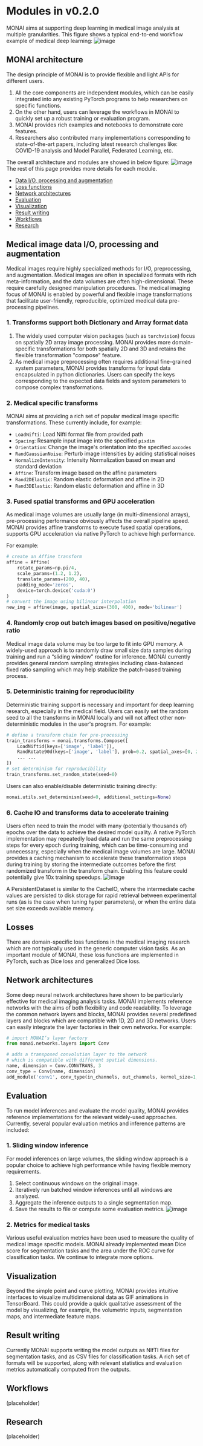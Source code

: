 # Modules in v0.2.0

MONAI aims at supporting deep learning in medical image analysis at multiple granularities.
This figure shows a typical end-to-end workflow example of medical deep learning:
![image](../images/end_to_end.png)

## MONAI architecture
The design principle of MONAI is to provide flexible and light APIs for different users.
1. All the core components are independent modules, which can be easily integrated into any existing PyTorch programs to help researchers on specific functions.
2. On the other hand, users can leverage the workflows in MONAI to quickly set up a robust training or evaluation program.
3. MONAI provides rich examples and notebooks to demonstrate core features.
4. Researchers also contributed many implementations corresponding to state-of-the-art papers, including latest research challenges like: COVID-19 analysis and Model Parallel, Federated Learning, etc.

The overall architecture and modules are showed in below figure:
![image](../images/arch_modules_v0.2.png)
The rest of this page provides more details for each module.

* [Data I/O, processing and augmentation](#medical-image-data-io-processing-and-augmentation)
* [Loss functions](#losses)
* [Network architectures](#network-architectures)
* [Evaluation](#evaluation)
* [Visualization](#visualization)
* [Result writing](#result-writing)
* [Workflows](#workflows)
* [Research](#research)

## Medical image data I/O, processing and augmentation
Medical images require highly specialized methods for I/O, preprocessing, and
augmentation. Medical images are often in specialized formats with rich
meta-information, and the data volumes are often high-dimensional. These
require carefully designed manipulation procedures. The medical imaging focus
of MONAI is enabled by powerful and flexible image transformations that
facilitate user-friendly, reproducible, optimized medical data pre-processing
pipelines.

### 1. Transforms support both Dictionary and Array format data
1. The widely used computer vision packages (such as ``torchvision``) focus on
   spatially 2D array image processing. MONAI provides more domain-specific
   transformations for both spatially 2D and 3D and retains the flexible
   transformation "compose" feature.
2.  As medical image preprocessing often requires additional fine-grained
    system parameters, MONAI provides transforms for input data encapsulated in
    python dictionaries. Users can specify the keys corresponding to
    the expected data fields and system parameters to compose complex
    transformations.

### 2. Medical specific transforms
MONAI aims at providing a rich set of popular medical image specific
transformations. These currently include, for example:


- `LoadNifti`:  Load Nifti format file from provided path
- `Spacing`:  Resample input image into the specified `pixdim`
- `Orientation`: Change the image's orientation into the specified `axcodes`
- `RandGaussianNoise`: Perturb image intensities by adding statistical noises
- `NormalizeIntensity`: Intensity Normalization based on mean and standard deviation
- `Affine`: Transform image based on the affine parameters
- `Rand2DElastic`: Random elastic deformation and affine in 2D
- `Rand3DElastic`: Random elastic deformation and affine in 3D

### 3. Fused spatial transforms and GPU acceleration
As medical image volumes are usually large (in multi-dimensional arrays),
pre-processing performance obviously affects the overall pipeline speed. MONAI
provides affine transforms to execute fused spatial operations, supports GPU
acceleration via native PyTorch to achieve high performance.

For example:
```py
# create an Affine transform
affine = Affine(
    rotate_params=np.pi/4,
    scale_params=(1.2, 1.2),
    translate_params=(200, 40),
    padding_mode='zeros',
    device=torch.device('cuda:0')
)
# convert the image using bilinear interpolation
new_img = affine(image, spatial_size=(300, 400), mode='bilinear')
```

### 4. Randomly crop out batch images based on positive/negative ratio
Medical image data volume may be too large to fit into GPU memory. A
widely-used approach is to randomly draw small size data samples during
training and run a “sliding window” routine for inference.  MONAI currently
provides general random sampling strategies including class-balanced fixed
ratio sampling which may help stabilize the patch-based training process.

### 5. Deterministic training for reproducibility
Deterministic training support is necessary and important for deep learning
research, especially in the medical field. Users can easily set the random seed
to all the transforms in MONAI locally and will not affect other
non-deterministic modules in the user's program.
For example:
```py
# define a transform chain for pre-processing
train_transforms = monai.transforms.Compose([
    LoadNiftid(keys=['image', 'label']),
    RandRotate90d(keys=['image', 'label'], prob=0.2, spatial_axes=[0, 2]),
    ... ...
])
# set determinism for reproducibility
train_transforms.set_random_state(seed=0)
```
Users can also enable/disable deterministic training directly:
```py
monai.utils.set_determinism(seed=0, additional_settings=None)
```

### 6. Cache IO and transforms data to accelerate training
Users often need to train the model with many (potentially thousands of) epochs
over the data to achieve the desired model quality. A native PyTorch
implementation may repeatedly load data and run the same preprocessing steps
for every epoch during training, which can be time-consuming and unnecessary,
especially when the medical image volumes are large.
MONAI provides a caching mechanism to accelerate these transformation steps
during training by storing the intermediate outcomes before the first
randomized transform in the transform chain. Enabling this feature could
potentially give 10x training speedups.
![image](../images/cache_dataset.png)

A PersistentDataset is similar to the CacheIO, where the intermediate cache
values are persisted to disk storage for rapid retrieval between experimental
runs (as is the case when tuning hyper parameters), or when the entire data set
size exceeds available memory.

## Losses
There are domain-specific loss functions in the medical imaging research which
are not typically used in the generic computer vision tasks. As an important
module of MONAI, these loss functions are implemented in PyTorch, such as Dice
loss and generalized Dice loss.

## Network architectures
Some deep neural network architectures have shown to be particularly effective
for medical imaging analysis tasks. MONAI implements reference networks with
the aims of both flexibility and code readability.  To leverage the
common network layers and blocks, MONAI provides several predefined layers
and blocks which are compatible with 1D, 2D and 3D networks. Users can easily
integrate the layer factories in their own networks.
For example:
```py
# import MONAI’s layer factory
from monai.networks.layers import Conv

# adds a transposed convolution layer to the network
# which is compatible with different spatial dimensions.
name, dimension = Conv.CONVTRANS, 3
conv_type = Conv[name, dimension]
add_module('conv1', conv_type(in_channels, out_channels, kernel_size=1, bias=False))
```

## Evaluation
To run model inferences and evaluate the model quality, MONAI provides
reference implementations for the relevant widely-used approaches. Currently,
several popular evaluation metrics and inference patterns are included:

### 1. Sliding window inference
For model inferences on large volumes, the sliding window approach is a popular
choice to achieve high performance while having flexible memory requirements.
1. Select continuous windows on the original image.
2. Iteratively run batched window inferences until all windows are analyzed.
3. Aggregate the inference outputs to a single segmentation map.
4. Save the results to file or compute some evaluation metrics.
![image](../images/sliding_window.png)

### 2. Metrics for medical tasks
Various useful evaluation metrics have been used to measure the quality of
medical image specific models. MONAI already implemented mean Dice score for
segmentation tasks and the area under the ROC curve for classification tasks.
We continue to integrate more options.

## Visualization
Beyond the simple point and curve plotting, MONAI provides intuitive interfaces
to visualize multidimensional data as GIF animations in TensorBoard. This could
provide a quick qualitative assessment of the model by visualizing, for
example, the volumetric inputs, segmentation maps, and intermediate feature
maps.

## Result writing
Currently MONAI supports writing the model outputs as NIfTI files for
segmentation tasks, and as CSV files for classification tasks. A rich set of
formats will be supported, along with relevant statistics and evaluation
metrics automatically computed from the outputs.

## Workflows
(placeholder)

## Research
(placeholder)
